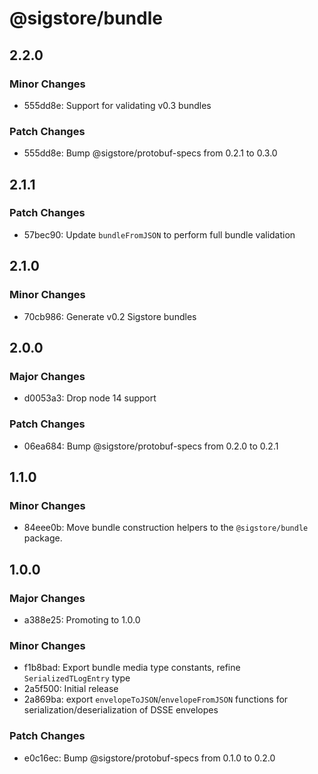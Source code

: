 # @sigstore/bundle

## 2.2.0

### Minor Changes

- 555dd8e: Support for validating v0.3 bundles

### Patch Changes

- 555dd8e: Bump @sigstore/protobuf-specs from 0.2.1 to 0.3.0

## 2.1.1

### Patch Changes

- 57bec90: Update `bundleFromJSON` to perform full bundle validation

## 2.1.0

### Minor Changes

- 70cb986: Generate v0.2 Sigstore bundles

## 2.0.0

### Major Changes

- d0053a3: Drop node 14 support

### Patch Changes

- 06ea684: Bump @sigstore/protobuf-specs from 0.2.0 to 0.2.1

## 1.1.0

### Minor Changes

- 84eee0b: Move bundle construction helpers to the `@sigstore/bundle` package.

## 1.0.0

### Major Changes

- a388e25: Promoting to 1.0.0

### Minor Changes

- f1b8bad: Export bundle media type constants, refine `SerializedTLogEntry` type
- 2a5f500: Initial release
- 2a869ba: export `envelopeToJSON`/`envelopeFromJSON` functions for serialization/deserialization of DSSE envelopes

### Patch Changes

- e0c16ec: Bump @sigstore/protobuf-specs from 0.1.0 to 0.2.0
